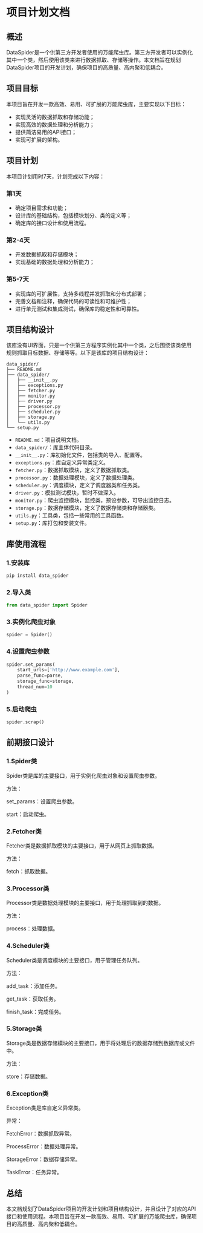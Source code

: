 # 项目计划文档

## 概述

DataSpider是一个供第三方开发者使用的万能爬虫库。第三方开发者可以实例化其中一个类，然后使用该类来进行数据抓取、存储等操作。本文档旨在规划DataSpider项目的开发计划，确保项目的高质量、高内聚和低耦合。

## 项目目标

本项目旨在开发一款高效、易用、可扩展的万能爬虫库，主要实现以下目标：

- 实现灵活的数据抓取和存储功能；
- 实现高效的数据处理和分析能力；
- 提供简洁易用的API接口；
- 实现可扩展的架构。

## 项目计划

本项目计划用时7天，计划完成以下内容：

### 第1天

- 确定项目需求和功能；
- 设计库的基础结构，包括模块划分、类的定义等；
- 确定库的接口设计和使用流程。

### 第2-4天

- 开发数据抓取和存储模块；
- 实现基础的数据处理和分析能力；

### 第5-7天

- 实现库的可扩展性，支持多线程并发抓取和分布式部署；
- 完善文档和注释，确保代码的可读性和可维护性；
- 进行单元测试和集成测试，确保库的稳定性和可靠性。

## 项目结构设计

该库没有UI界面，只是一个供第三方程序实例化其中一个类，之后围绕该类使用规则抓取目标数据、存储等等。以下是该库的项目结构设计：

```
data_spider/
├── README.md
├── data_spider/
│   ├── __init__.py
│   ├── exceptions.py
│   ├── fetcher.py
│   ├── monitor.py
│   ├── driver.py
│   ├── processor.py
│   ├── scheduler.py
│   ├── storage.py
│   └── utils.py
└── setup.py
```

- `README.md`：项目说明文档。
- `data_spider/`：库主体代码目录。
- `__init__.py`：库初始化文件，包括类的导入、配置等。
- `exceptions.py`：库自定义异常类定义。
- `fetcher.py`：数据抓取模块，定义了数据抓取类。
- `processor.py`：数据处理模块，定义了数据处理类。
- `scheduler.py`：调度模块，定义了调度器类和任务类。
- `driver.py`：模拟测试模块，暂时不做深入。 
- `monitor.py`：爬虫监控模块，监控类，预设参数，可导出监控日志。 
- `storage.py`：数据存储模块，定义了数据存储类和存储器类。 
- `utils.py`：工具类，包括一些常用的工具函数。 
- `setup.py`：库打包和安装文件。

## 库使用流程 

### 1.安装库

```bash
pip install data_spider
```



### 2.导入类

```python
from data_spider import Spider
```



### 3.实例化爬虫对象

```python
spider = Spider()
```



### 4.设置爬虫参数

```python
spider.set_params(
	start_urls=['http://www.example.com'],
	parse_func=parse, 
	storage_func=storage, 
	thread_num=10
)
```



### 5.启动爬虫

```python
spider.scrap()
```

## 前期接口设计

### 1.Spider类

Spider类是库的主要接口，用于实例化爬虫对象和设置爬虫参数。

方法：

set_params：设置爬虫参数。

start：启动爬虫。

### 2.Fetcher类

Fetcher类是数据抓取模块的主要接口，用于从网页上抓取数据。

方法：

fetch：抓取数据。

### 3.Processor类

Processor类是数据处理模块的主要接口，用于处理抓取到的数据。

方法：

process：处理数据。

### 4.Scheduler类

Scheduler类是调度模块的主要接口，用于管理任务队列。

方法：

add_task：添加任务。

get_task：获取任务。

finish_task：完成任务。

### 5.Storage类

Storage类是数据存储模块的主要接口，用于将处理后的数据存储到数据库或文件中。

方法：

store：存储数据。

### 6.Exception类

Exception类是库自定义异常类。

异常：

FetchError：数据抓取异常。

ProcessError：数据处理异常。

StorageError：数据存储异常。

TaskError：任务异常。

## 总结

本文档规划了DataSpider项目的开发计划和项目结构设计，并且设计了对应的API接口和使用流程。本项目旨在开发一款高效、易用、可扩展的万能爬虫库，确保项目的高质量、高内聚和低耦合。
